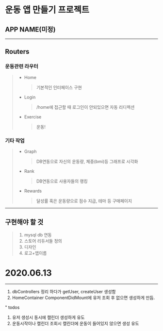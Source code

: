 # 운동 앱 만들기 프로젝트

## APP NAME(미정)

---

## Routers

### 운동관련 라우터

> -   Home
>     > 기본적인 인터페이스 구현
> -   Login
>     > /home에 접근할 때 로그인이 안되있으면 자동 리디렉션
> -   Exercise
>     > 운동!

### 기타 작업

> -   Graph
>     > DB연동으로 자신의 운동량, 체중(bmi)등 그래프로 시각화
> -   Rank
>     > DB연동으로 사용자들의 랭킹
> -   Rewards
>     > 달성률 혹은 운동량으로 점수 지급, 테마 등 구매페이지

---

## 구현해야 할 것

> 1.  mysql db 연동
> 2.  스토어 리듀서들 정의
> 3.  디자인
> 4.  로고+앱이름

# 2020.06.13

---

1. dbControllers 정리 하다가 getUser, createUser 생성함
2. HomeContainer ComponentDidMount에 유저 조회 후 없으면 생성하게 만듬.

" todos

1. 유저 생성시 동시에 캘린더 생성하게 유도
2. 운동시작이나 캘린더 조회시 캘린더에 운동이 들어있지 않으면 생성 유도

